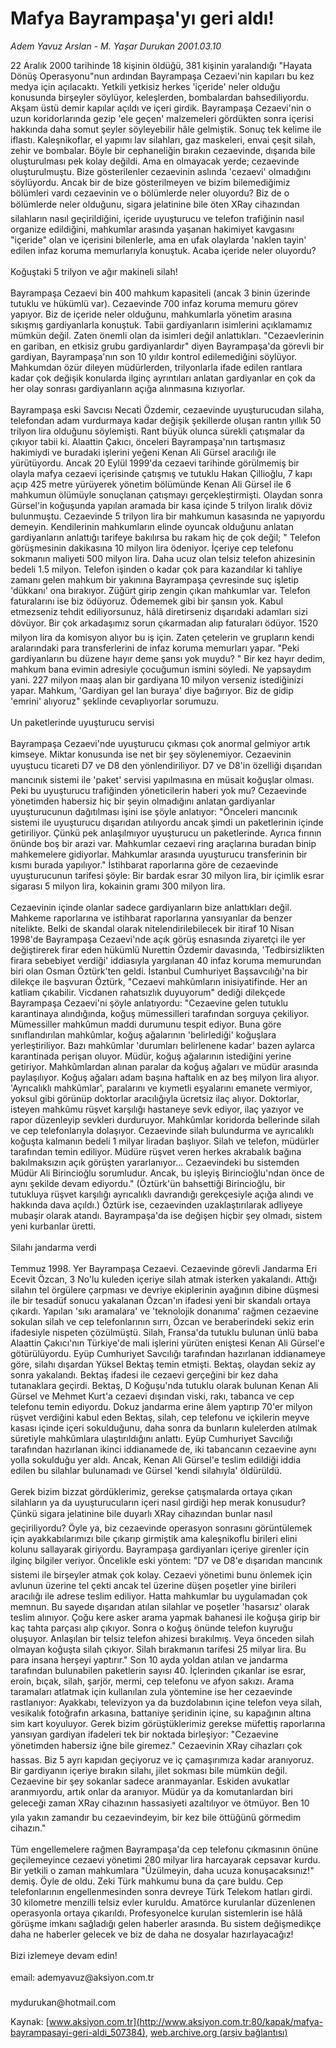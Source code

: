 # Mafya Bayrampaşa'yı geri aldı!

*Adem Yavuz Arslan - M. Yaşar Durukan 2001.03.10*

<div class="pNewsDetailMainContent ctx_content" itemprop="articleBody">
 22 Aralık 2000 tarihinde 18 kişinin öldüğü, 381 kişinin yaralandığı "Hayata Dönüş Operasyonu"nun ardından Bayrampaşa Cezaevi'nin kapıları bu kez medya için açılacaktı. Yetkili yetkisiz herkes 'içeride' neler olduğu konusunda birşeyler söylüyor, keleşlerden, bombalardan bahsediliyordu. Akşam üstü demir kapılar açıldı ve içeri girdik. Bayrampaşa Cezaevi'nin o uzun koridorlarında gezip 'ele geçen' malzemeleri gördükten sonra içerisi hakkında daha somut şeyler söyleyebilir hâle gelmiştik. Sonuç tek kelime ile iflastı. Kaleşnikoflar, el yapımı lav silahları, gaz maskeleri, envai çeşit silah, zehir ve bombalar. Böyle bir cephaneliğin bırakın cezaevinde, dışarıda bile oluşturulması pek kolay değildi. Ama en olmayacak yerde; cezaevinde oluşturulmuştu. Bize gösterilenler cezaevinin aslında 'cezaevi' olmadığını söylüyordu. Ancak bir de bize gösterilmeyen ve bizim bilemediğimiz bölümleri vardı cezaevinin ve o bölümlerde neler oluyordu? Biz de o bölümlerde neler olduğunu, sigara jelatinine bile öten XRay cihazından silahların nasıl geçirildiğini, içeride uyuşturucu ve telefon trafiğinin nasıl organize edildiğini, mahkumlar arasında yaşanan hakimiyet kavgasını "içeride" olan ve içerisini bilenlerle, ama en ufak olaylarda 'naklen tayin' edilen infaz koruma memurlarıyla konuştuk. Acaba içeride neler oluyordu?
 <br/>
 <br/>
 Koğuştaki 5 trilyon ve ağır makineli silah!
 <br/>
 <br/>
 Bayrampaşa Cezaevi bin 400 mahkum kapasiteli (ancak 3 binin üzerinde tutuklu ve hükümlü var). Cezaevinde 700 infaz koruma memuru görev yapıyor. Biz de içeride neler olduğunu, mahkumlarla yönetim arasına sıkışmış gardiyanlarla konuştuk. Tabii gardiyanların isimlerini açıklamamız mümkün değil. Zaten önemli olan da isimleri değil anlattıkları. "Cezaevlerinin en gariban, en etkisiz grubu gardiyanlardır" diyen Bayrampaşa'da görevli bir gardiyan, Bayrampaşa'nın son 10 yıldır kontrol edilemediğini söylüyor. Mahkumdan özür dileyen müdürlerden, trilyonlarla ifade edilen rantlara kadar çok değişik konularda ilginç ayrıntıları anlatan gardiyanlar en çok da her olay sonrası gardiyanların açığa alınmasına kızıyorlar.
 <br/>
 <br/>
 Bayrampaşa eski Savcısı Necati Özdemir, cezaevinde uyuşturucudan silaha, telefondan adam vurdurmaya kadar değişik şekillerde oluşan rantın yıllık 50 trilyon lira olduğunu söylemişti. Rant büyük olunca sürekli çatışmalar da çıkıyor tabii ki. Alaattin Çakıcı, önceleri Bayrampaşa'nın tartışmasız hakimiydi ve buradaki işlerini yeğeni Kenan Ali Gürsel aracılığı ile yürütüyordu. Ancak 20 Eylül 1999'da cezaevi tarihinde görülmemiş bir olayla mafya cezaevi içerisinde çatışmış ve tutuklu Hakan Çillioğlu, 7 kapı açıp 425 metre yürüyerek yönetim bölümünde Kenan Ali Gürsel ile 6 mahkumun ölümüyle sonuçlanan çatışmayı gerçekleştirmişti. Olaydan sonra Gürsel'in koğuşunda yapılan aramada bir kasa içinde 5 trilyon liralık döviz bulunmuştu. Cezaevinde 5 trilyon lira bir mahkumun kasasında ne yapıyordu demeyin. Kendilerinin mahkumların elinde oyuncak olduğunu anlatan gardiyanların anlattığı tarifeye bakılırsa bu rakam hiç de çok değil; " Telefon görüşmesinin dakikasına 10 milyon lira ödeniyor. İçeriye cep telefonu sokmanın maliyeti 500 milyon lira. Daha ucuz olan telsiz telefon ahizesinin bedeli 1.5 milyon. Telefon işinden o kadar çok para kazandılar ki tahliye zamanı gelen mahkum bir yakınına Bayrampaşa çevresinde suç işletip 'dükkanı' ona bırakıyor. Züğürt girip zengin çıkan mahkumlar var. Telefon faturalarını ise biz ödüyoruz. Ödememek gibi bir şansın yok. Kabul etmezseniz tehdit ediliyorsunuz, hâlâ diretirseniz dışarıdaki adamları sizi dövüyor. Bir çok arkadaşımız sorun çıkarmadan alıp faturaları ödüyor. 1520 milyon lira da komisyon alıyor bu iş için. Zaten çetelerin ve grupların kendi aralarındaki para transferlerini de infaz koruma memurları yapar. "Peki gardiyanların bu düzene hayır deme şansı yok muydu? " Bir kez hayır dedim, mahkum bana evimin adresiyle çocuğumun ismini söyledi. Ne yapsaydım yani. 227 milyon maaş alan bir gardiyana 10 milyon verseniz istediğinizi yapar. Mahkum, 'Gardiyan gel lan buraya' diye bağırıyor. Biz de gidip 'emrini' alıyoruz" şeklinde cevaplıyorlar sorumuzu.
 <br/>
 <br/>
 Un paketlerinde uyuşturucu servisi
 <br/>
 <br/>
 Bayrampaşa Cezaevi'nde uyuşturucu çıkması çok anormal gelmiyor artık kimseye. Miktar konusunda ise net bir şey söylenemiyor. Cezaevinin uyuştucu ticareti D7 ve D8 den yönlendiriliyor. D7 ve D8'in özelliği dışarıdan mancınık sistemi ile 'paket' servisi yapılmasına en müsait koğuşlar olması. Peki bu uyuşturucu trafiğinden yöneticilerin haberi yok mu? Cezaevinde yönetimden habersiz hiç bir şeyin olmadığını anlatan gardiyanlar uyuşturucunun dağıtılması işini ise şöyle anlatıyor: "Önceleri mancınık sistemi ile uyuşturucu dışarıdan atılıyordu ancak şimdi un paketlerinin içinde getiriliyor. Çünkü pek anlaşılmıyor uyuşturucu un paketlerinde. Ayrıca fırının önünde boş bir arazi var. Mahkumlar cezaevi ring araçlarına buradan binip mahkemelere gidiyorlar. Mahkumlar arasında uyuşturucu transferinin bir kısmı burada yapılıyor." İstihbarat raporlarına göre de cezaevinde uyuşturucunun tarifesi şöyle: Bir bardak esrar 30 milyon lira, bir içimlik esrar sigarası 5 milyon lira, kokainin gramı 300 milyon lira.
 <br/>
 <br/>
 Cezaevinin içinde olanlar sadece gardiyanların bize anlattıkları değil. Mahkeme raporlarına ve istihbarat raporlarına yansıyanlar da benzer nitelikte. Belki de skandal olarak nitelendirilebilecek bir itiraf 10 Nisan 1998'de Bayrampaşa Cezaevi'nde açık görüş esnasında ziyaretçi ile yer değiştirerek firar eden hükümlü Nurettin Özdemir davasında, 'Tedbirsizlikten firara sebebiyet verdiği' iddiasıyla yargılanan 40 infaz koruma memurundan biri olan Osman Öztürk'ten geldi. İstanbul Cumhuriyet Başsavcılığı'na bir dilekçe ile başvuran Öztürk, "Cezaevi mahkûmların inisiyatifinde. Her an katliam çıkabilir. Vicdanen rahatsızlık duyuyorum" dediği dilekçede Bayrampaşa Cezaevi'ni şöyle anlatıyordu: "Cezaevine gelen tutuklu karantinaya alındığında, koğuş mümessilleri tarafından sorguya çekiliyor. Mümessiller mahkûmun maddi durumunu tespit ediyor. Buna göre sınıflandırılan mahkûmlar, koğuş ağalarının 'belirlediği' koğuşlara yerleştiriliyor. Bazı mahkûmlar 'durumları belirlenene kadar' bazen aylarca karantinada perişan oluyor. Müdür, koğuş ağalarının istediğini yerine getiriyor. Mahkûmlardan alınan paralar da koğuş ağaları ve müdür arasında paylaşılıyor. Koğuş ağaları adam başına haftalık en az beş milyon lira alıyor. 'Ayrıcalıklı mahkûmlar', paralarını ve kıymetli eşyalarını emanete vermiyor, yoksul gibi görünüp doktorlar aracılığıyla ücretsiz ilaç alıyor. Doktorlar, isteyen mahkûmu rüşvet karşılığı hastaneye sevk ediyor, ilaç yazıyor ve rapor düzenleyip sevkleri durduruyor. Mahkûmlar koridorda bellerinde silah ve cep telefonlarıyla dolaşıyor. Cezaevinde silah bulundurma ve ayrıcalıklı koğuşta kalmanın bedeli 1 milyar liradan başlıyor. Silah ve telefon, müdürler tarafından temin ediliyor. Müdüre rüşvet veren herkes akrabalık bağına bakılmaksızın açık görüşten yararlanıyor... Cezaevindeki bu sistemden Müdür Ali Birincioğlu sorumludur. Ancak, bu işleyiş Birincioğlu'ndan önce de aynı şekilde devam ediyordu." (Öztürk'ün bahsettiği Birincioğlu, bir tutukluya rüşvet karşılığı ayrıcalıklı davrandığı gerekçesiyle açığa alındı ve hakkında dava açıldı.) Öztürk ise, cezaevinden uzaklaştırılarak adliyeye mubaşir olarak atandı. Bayrampaşa'da ise değişen hiçbir şey olmadı, sistem yeni kurbanlar üretti.
 <br/>
 <br/>
 Silahı jandarma verdi
 <br/>
 <br/>
 Temmuz 1998. Yer Bayrampaşa Cezaevi. Cezaevinde görevli Jandarma Eri Ecevit Özcan, 3 No'lu kuleden içeriye silah atmak isterken yakalandı. Attığı silahın tel örgülere çarpması ve devriye ekiplerinin ayağının dibine düşmesi ile bir tesadüf sonucu yakalanan Özcan'ın ifadesi yeni bir skandalı ortaya çıkardı. Yapılan 'sıkı aramalara' ve 'teknolojik donanıma' rağmen cezaevine sokulan silah ve cep telefonlarının sırrı, Özcan ve beraberindeki sekiz erin ifadesiyle nispeten çözülmüştü. Silah, Fransa'da tutuklu bulunan ünlü baba Alaattin Çakıcı'nın Türkiye'de mali işlerini yürüten eniştesi Kenan Ali Gürsel'e götürülüyordu. Eyüp Cumhuriyet Savcılığı tarafından hazırlanan iddianameye göre, silahı dışardan Yüksel Bektaş temin etmişti. Bektaş, olaydan sekiz ay sonra yakalandı. Bektaş ifadesi ile cezaevi gerçeğini bir kez daha tutanaklara geçirdi. Bektaş, D Koğuşu'nda tutuklu olarak bulunan Kenan Ali Gürsel ve Mehmet Kurt'a cezaevi dışından viski, rakı, tabanca ve cep telefonu temin ediyordu. Dokuz jandarma erine âlem yaptırıp 70'er milyon rüşvet verdiğini kabul eden Bektaş, silah, cep telefonu ve içkilerin meyve kasası içinde içeri sokulduğunu, daha sonra da bunların kulelerden atılmak süretiyle mahkûmlara ulaştırıldığını anlattı. Eyüp Cumhuriyet Savcılığı tarafından hazırlanan ikinci iddianamede de, iki tabancanın cezaevine aynı yolla sokulduğu yer aldı. Ancak, Kenan Ali Gürsel'e teslim edildiği iddia edilen bu silahlar bulunamadı ve Gürsel 'kendi silahıyla' öldürüldü.
 <br/>
 <br/>
 Gerek bizim bizzat gördüklerimiz, gerekse çatışmalarda ortaya çıkan silahların ya da uyuşturucuların içeri nasıl girdiği hep merak konusudur? Çünkü sigara jelatinine bile duyarlı XRay cihazından bunlar nasıl geçiriliyordu? Öyle ya, biz cezaevinde operasyon sonrasını görüntülemek için ayakkabılarımızı bile çıkarıp girmiştik ama kaleşnikoflu birileri elini kolunu sallayarak giriyordu. Bayrampaşa gardiyanları içeriye girenler için ilginç bilgiler veriyor. Öncelikle eski yöntem: "D7 ve D8'e dışarıdan mancınık sistemi ile birşeyler atmak çok kolay. Cezaevi yönetimi bunu önlemek için avlunun üzerine tel çekti ancak tel üzerine düşen poşetler yine birileri aracılığı ile adrese teslim ediliyor. Hatta mahkumlar bu uygulamadan çok memnun. Bu sayede dışarıdan atılan silahlar ve poşetler 'hasarsız' olarak teslim alınıyor. Çoğu kere asker arama yapmak bahanesi ile koğuşa girip bir kaç tahta parçası alıp çıkıyor. Sonra o koğuş önünde telefon kuyruğu oluşuyor. Anlaşılan bir telsiz telefon ahizesi bırakılmış. Veya önceden silah olmayan koğuşta silah çıkıyor. Silah bırakmanın tarifesi 25 milyar lira. Bu para insana herşeyi yaptırır." Son 10 ayda yoldan atılan ve jandarma tarafından bulunabilen paketlerin sayısı 40. İçlerinden çıkanlar ise esrar, eroin, bıçak, silah, şarjör, mermi, cep telefonu ve afyon sakızı. Arama taramaları atlatmak için kullanılan zula yöntemine ise her cezaevinde rastlanıyor: Ayakkabı, televizyon ya da buzdolabının içine telefon veya silah, vesikalık fotoğrafın arkasına, battaniye şeridinin içine, su kapağının altına sim kart koyuluyor. Gerek bizim görüştüklerimiz gerekse müfettiş raporlarına yansıyan gardiyan ifadeleri tek bir noktada birleşiyor: "Cezaevine yönetimden habersiz iğne bile giremez." Cezaevinin XRay cihazları çok hassas. Biz 5 ayrı kapıdan geçiyoruz ve iç çamaşırımıza kadar aranıyoruz. Bir gardiyanın içeriye bırakın silahı, jilet sokması bile mümkün değil. Cezaevine bir şey sokanlar sadece aranmayanlar. Eskiden avukatlar aranmıyordu, artık onlar da aranıyor. Müdür ya da komutanlardan biri geleceği zaman XRay cihazının hassasiyeti azaltılıyor ve ötmüyor. Ben 10 yıla yakın zamandır bu cezaevindeyim, bir kez bile öttüğünü görmedim cihazın."
 <br/>
 <br/>
 Tüm engellemelere rağmen Bayrampaşa'da cep telefonu çıkmasının önüne geçilemeyince cezaevi yönetimi 280 milyar lira harcayarak cepsavar kurdu. Bir yetkili o zaman mahkumlara "Üzülmeyin, daha ucuza konuşacaksınız!" demiş. Öyle de oldu. Zeki Türk mahkumu buna da çare buldu. Cep telefonlarının engellenmesinden sonra devreye Türk Telekom hatları girdi. 30 kilometre menzilli telsiz evler kuruldu. Amatörce kurulanlar düzenlenen operasyonla ortaya çıkarıldı. Profesyonelce kurulan sistemlerin ise hâlâ görüşme imkanı sağladığı gelen haberler arasında. Bu sistem değişmedikçe daha ne haberler gelecek ve biz de daha ne dosyalar hazırlayacağız!
 <br/>
 <br/>
 Bizi izlemeye devam edin!
 <br/>
 <br/>
 email: ademyavuz@aksiyon.com.tr
 <br/>
 <br/>
 mydurukan@hotmail.com
 <br/>
</div>


Kaynak: [www.aksiyon.com.tr](http://www.aksiyon.com.tr:80/kapak/mafya-bayrampasayi-geri-aldi_507384), [web.archive.org (arşiv bağlantısı)](http://web.archive.org/web/20160304143818/http://www.aksiyon.com.tr:80/kapak/mafya-bayrampasayi-geri-aldi_507384)
